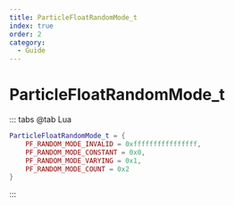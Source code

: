 ```yaml
---
title: ParticleFloatRandomMode_t
index: true
order: 2
category:
  - Guide
---
```


# ParticleFloatRandomMode_t
::: tabs
@tab Lua
```lua
ParticleFloatRandomMode_t = {
    PF_RANDOM_MODE_INVALID = 0xffffffffffffffff,
    PF_RANDOM_MODE_CONSTANT = 0x0,
    PF_RANDOM_MODE_VARYING = 0x1,
    PF_RANDOM_MODE_COUNT = 0x2
}
```
:::